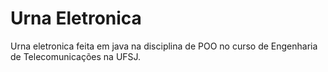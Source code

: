 # Urna Eletronica
 Urna eletronica feita em java na disciplina de POO no curso de Engenharia de Telecomunicações na UFSJ.

